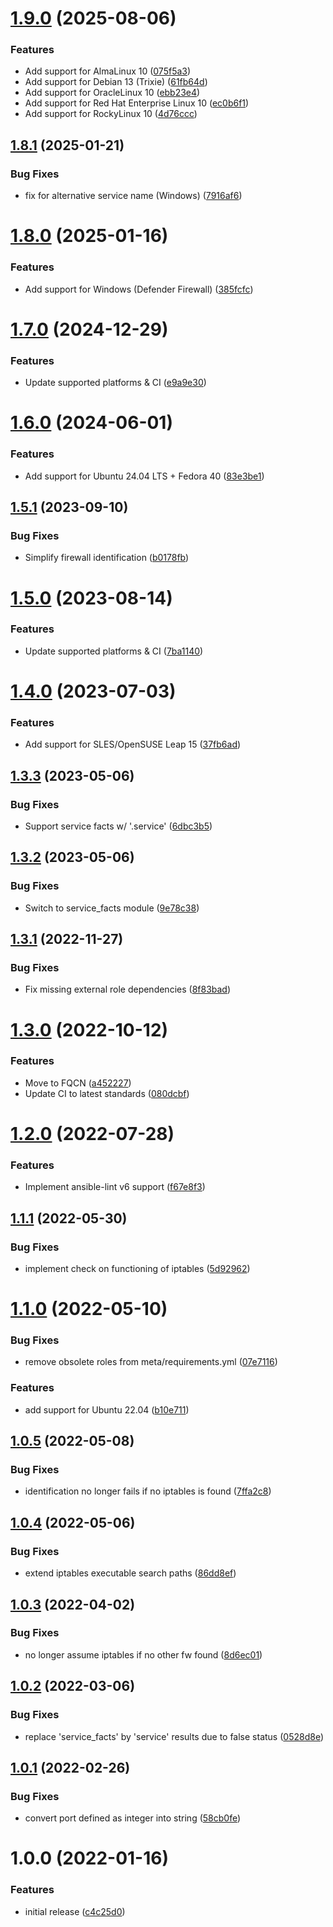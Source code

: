 # [1.9.0](https://github.com/de-it-krachten/ansible-role-firewall/compare/v1.8.1...v1.9.0) (2025-08-06)


### Features

* Add support for AlmaLinux 10 ([075f5a3](https://github.com/de-it-krachten/ansible-role-firewall/commit/075f5a312a86dadd26114cdee1b3fb713e825d85))
* Add support for Debian 13 (Trixie) ([61fb64d](https://github.com/de-it-krachten/ansible-role-firewall/commit/61fb64df4fa39b7056713cd95c4f3dd2564b5edc))
* Add support for OracleLinux 10 ([ebb23e4](https://github.com/de-it-krachten/ansible-role-firewall/commit/ebb23e40e9891a60f87df5664dd8184d31c89dda))
* Add support for Red Hat Enterprise Linux 10 ([ec0b6f1](https://github.com/de-it-krachten/ansible-role-firewall/commit/ec0b6f1309a4144a31be2a93557a75414cd6fe06))
* Add support for RockyLinux 10 ([4d76ccc](https://github.com/de-it-krachten/ansible-role-firewall/commit/4d76cccdf46162c86e2dab13325a3a4d4004a2e4))

## [1.8.1](https://github.com/de-it-krachten/ansible-role-firewall/compare/v1.8.0...v1.8.1) (2025-01-21)


### Bug Fixes

* fix for alternative service name (Windows) ([7916af6](https://github.com/de-it-krachten/ansible-role-firewall/commit/7916af64bc1a7f928ed47c22d5268b45a46496f5))

# [1.8.0](https://github.com/de-it-krachten/ansible-role-firewall/compare/v1.7.0...v1.8.0) (2025-01-16)


### Features

* Add support for Windows (Defender Firewall) ([385fcfc](https://github.com/de-it-krachten/ansible-role-firewall/commit/385fcfc755b94b4b6978579ebc30d2a3623ffe3f))

# [1.7.0](https://github.com/de-it-krachten/ansible-role-firewall/compare/v1.6.0...v1.7.0) (2024-12-29)


### Features

* Update supported platforms & CI ([e9a9e30](https://github.com/de-it-krachten/ansible-role-firewall/commit/e9a9e30ec8dfe3f9a3ae93b495bf1a9498a6609e))

# [1.6.0](https://github.com/de-it-krachten/ansible-role-firewall/compare/v1.5.1...v1.6.0) (2024-06-01)


### Features

* Add support for Ubuntu 24.04 LTS + Fedora 40 ([83e3be1](https://github.com/de-it-krachten/ansible-role-firewall/commit/83e3be122e2166aad2bb3a0ef604e74b614d69e3))

## [1.5.1](https://github.com/de-it-krachten/ansible-role-firewall/compare/v1.5.0...v1.5.1) (2023-09-10)


### Bug Fixes

* Simplify firewall identification ([b0178fb](https://github.com/de-it-krachten/ansible-role-firewall/commit/b0178fb03c78019f4cefd0f3ec70ece7e24d1d69))

# [1.5.0](https://github.com/de-it-krachten/ansible-role-firewall/compare/v1.4.0...v1.5.0) (2023-08-14)


### Features

* Update supported platforms & CI ([7ba1140](https://github.com/de-it-krachten/ansible-role-firewall/commit/7ba1140ffaca4e84bf1621b65cff62029cdd3ab2))

# [1.4.0](https://github.com/de-it-krachten/ansible-role-firewall/compare/v1.3.3...v1.4.0) (2023-07-03)


### Features

* Add support for SLES/OpenSUSE Leap 15 ([37fb6ad](https://github.com/de-it-krachten/ansible-role-firewall/commit/37fb6ad51a502adb21d3e5251ac0830f6b09007d))

## [1.3.3](https://github.com/de-it-krachten/ansible-role-firewall/compare/v1.3.2...v1.3.3) (2023-05-06)


### Bug Fixes

* Support service facts w/ '.service' ([6dbc3b5](https://github.com/de-it-krachten/ansible-role-firewall/commit/6dbc3b50b6a2129657f8b72b9f4d79dcaf169ae6))

## [1.3.2](https://github.com/de-it-krachten/ansible-role-firewall/compare/v1.3.1...v1.3.2) (2023-05-06)


### Bug Fixes

* Switch to service_facts module ([9e78c38](https://github.com/de-it-krachten/ansible-role-firewall/commit/9e78c3809115def50026c787f11fc3ece059507e))

## [1.3.1](https://github.com/de-it-krachten/ansible-role-firewall/compare/v1.3.0...v1.3.1) (2022-11-27)


### Bug Fixes

* Fix missing external role dependencies ([8f83bad](https://github.com/de-it-krachten/ansible-role-firewall/commit/8f83bad01e5abe7892e20079ddfc5729fe3b2550))

# [1.3.0](https://github.com/de-it-krachten/ansible-role-firewall/compare/v1.2.0...v1.3.0) (2022-10-12)


### Features

* Move to FQCN ([a452227](https://github.com/de-it-krachten/ansible-role-firewall/commit/a452227a84ce6a6b068b2996125d1bf62118eab2))
* Update CI to latest standards ([080dcbf](https://github.com/de-it-krachten/ansible-role-firewall/commit/080dcbf68b6af2f5fa7e39aadb49a5719acb3d42))

# [1.2.0](https://github.com/de-it-krachten/ansible-role-firewall/compare/v1.1.1...v1.2.0) (2022-07-28)


### Features

* Implement ansible-lint v6 support ([f67e8f3](https://github.com/de-it-krachten/ansible-role-firewall/commit/f67e8f314960e6972b36292c36be76ae8be4eed7))

## [1.1.1](https://github.com/de-it-krachten/ansible-role-firewall/compare/v1.1.0...v1.1.1) (2022-05-30)


### Bug Fixes

* implement check on functioning of iptables ([5d92962](https://github.com/de-it-krachten/ansible-role-firewall/commit/5d9296237fbe0d74339ea236a21902bfa0b83751))

# [1.1.0](https://github.com/de-it-krachten/ansible-role-firewall/compare/v1.0.5...v1.1.0) (2022-05-10)


### Bug Fixes

* remove obsolete roles from meta/requirements.yml ([07e7116](https://github.com/de-it-krachten/ansible-role-firewall/commit/07e7116b3b52436d488c80086642e892a6d17297))


### Features

* add support for Ubuntu 22.04 ([b10e711](https://github.com/de-it-krachten/ansible-role-firewall/commit/b10e7113f13b764137c672c66f06a0085c2f4e36))

## [1.0.5](https://github.com/de-it-krachten/ansible-role-firewall/compare/v1.0.4...v1.0.5) (2022-05-08)


### Bug Fixes

* identification no longer fails if no iptables is found ([7ffa2c8](https://github.com/de-it-krachten/ansible-role-firewall/commit/7ffa2c855a18dd7f5580e00d32d17eb7da4fcdfb))

## [1.0.4](https://github.com/de-it-krachten/ansible-role-firewall/compare/v1.0.3...v1.0.4) (2022-05-06)


### Bug Fixes

* extend iptables executable search paths ([86dd8ef](https://github.com/de-it-krachten/ansible-role-firewall/commit/86dd8ef83c0ce8219dc4ba473aea25e2a1dc98b1))

## [1.0.3](https://github.com/de-it-krachten/ansible-role-firewall/compare/v1.0.2...v1.0.3) (2022-04-02)


### Bug Fixes

* no longer assume iptables if no other fw found ([8d6ec01](https://github.com/de-it-krachten/ansible-role-firewall/commit/8d6ec019433a8352b2a536c9e4d5895e10484547))

## [1.0.2](https://github.com/de-it-krachten/ansible-role-firewall/compare/v1.0.1...v1.0.2) (2022-03-06)


### Bug Fixes

* replace 'service_facts' by 'service' results due to false status ([0528d8e](https://github.com/de-it-krachten/ansible-role-firewall/commit/0528d8ecbf4956e7b5a815aa5c65cd0c690bfba1))

## [1.0.1](https://github.com/de-it-krachten/ansible-role-firewall/compare/v1.0.0...v1.0.1) (2022-02-26)


### Bug Fixes

* convert port defined as integer into string ([58cb0fe](https://github.com/de-it-krachten/ansible-role-firewall/commit/58cb0fe497f1b491a5ecc00a902fa6aec5b64f32))

# 1.0.0 (2022-01-16)


### Features

* initial release ([c4c25d0](https://github.com/de-it-krachten/ansible-role-firewall/commit/c4c25d0ee57c21f38853fdacb9261c4f53189793))
